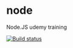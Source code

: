 # node
Node.JS udemy training

[![Build status](https://ci.appveyor.com/api/projects/status/uvxv319xo3lkff85?svg=true)](https://ci.appveyor.com/project/juniormayhe/node)
